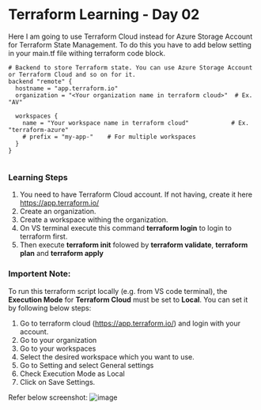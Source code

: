 # Terraform Learning - Day 02
Here I am going to use Terraform Cloud instead for Azure Storage Account for Terraform State Management. To do this you have to add below setting in your main.tf file withing terraform code block.

```
# Backend to store Terraform state. You can use Azure Storage Account or Terraform Cloud and so on for it.  
backend "remote" {
  hostname = "app.terraform.io"
  organization = "<Your organization name in terraform cloud>"  # Ex. "AV"

  workspaces {
    name = "Your workspace name in terraform cloud"            # Ex. "terraform-azure"
    # prefix = "my-app-"    # For multiple workspaces           
  }
}
  
```

### Learning Steps
1. You need to have Terraform Cloud account. If not having, create it here https://app.terraform.io/
2. Create an organization.
3. Create a workspace withing the organization.
4. On VS terminal execute this command <b>terraform login</b> to login to terraform first.
5. Then execute <b>terraform init</b> folowed by <b>terraform validate</b>, <b>terraform plan</b> and <b>terraform apply</b>

### Importent Note: 
To run this terraform script locally (e.g. from VS code terminal), the <b>Execution Mode</b> for <b>Terraform Cloud</b> must be set to <b>Local</b>. You can set it by following below steps:

1. Go to terraform cloud (https://app.terraform.io/) and login with your account.
2. Go to your organization
3. Go to your workspaces
4. Select the desired workspace which you want to use.
5. Go to Setting and select General settings
6. Check Execution Mode as Local
7. Click on Save Settings.

Refer below screenshot:
![image](https://user-images.githubusercontent.com/84455469/130636747-a5ff4114-c0bd-42f3-9b89-898b019c9cc7.png)



